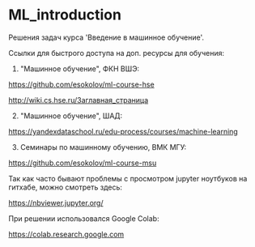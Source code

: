 # ML_introduction

Решения задач курса 'Введение в машинное обучение'.

Ссылки для быстрого доступа на доп. ресурсы для обучения:

1. "Машинное обучение", ФКН ВШЭ:

https://github.com/esokolov/ml-course-hse

http://wiki.cs.hse.ru/Заглавная_страница

2. "Машинное обучение", ШАД:

https://yandexdataschool.ru/edu-process/courses/machine-learning

3. Семинары по машинному обучению, ВМК МГУ:

https://github.com/esokolov/ml-course-msu

Так как часто бывают проблемы с просмотром jupyter ноутбуков на гитхабе, можно смотреть здесь:

https://nbviewer.jupyter.org/

При решении использовался Google Colab:

https://colab.research.google.com
